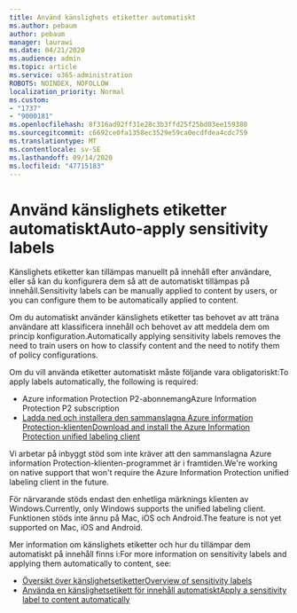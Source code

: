 ```yaml
---
title: Använd känslighets etiketter automatiskt
ms.author: pebaum
author: pebaum
manager: laurawi
ms.date: 04/21/2020
ms.audience: admin
ms.topic: article
ms.service: o365-administration
ROBOTS: NOINDEX, NOFOLLOW
localization_priority: Normal
ms.custom:
- "1737"
- "9000181"
ms.openlocfilehash: 8f316ad92ff31e28c3b3ffd25f25bd03ee159380
ms.sourcegitcommit: c6692ce0fa1358ec3529e59ca0ecdfdea4cdc759
ms.translationtype: MT
ms.contentlocale: sv-SE
ms.lasthandoff: 09/14/2020
ms.locfileid: "47715183"
---
```

# <a name="auto-apply-sensitivity-labels"></a><span data-ttu-id="e4637-102">Använd känslighets etiketter automatiskt</span><span class="sxs-lookup"><span data-stu-id="e4637-102">Auto-apply sensitivity labels</span></span>

<span data-ttu-id="e4637-103">Känslighets etiketter kan tillämpas manuellt på innehåll efter användare, eller så kan du konfigurera dem så att de automatiskt tillämpas på innehåll.</span><span class="sxs-lookup"><span data-stu-id="e4637-103">Sensitivity labels can be manually applied to content by users, or you can configure them to be automatically applied to content.</span></span>

<span data-ttu-id="e4637-104">Om du automatiskt använder känslighets etiketter tas behovet av att träna användare att klassificera innehåll och behovet av att meddela dem om princip konfiguration.</span><span class="sxs-lookup"><span data-stu-id="e4637-104">Automatically applying sensitivity labels removes the need to train users on how to classify content and the need to notify them of policy configurations.</span></span>

<span data-ttu-id="e4637-105">Om du vill använda etiketter automatiskt måste följande vara obligatoriskt:</span><span class="sxs-lookup"><span data-stu-id="e4637-105">To apply labels automatically, the following is required:</span></span>

- <span data-ttu-id="e4637-106">Azure information Protection P2-abonnemang</span><span class="sxs-lookup"><span data-stu-id="e4637-106">Azure Information Protection P2 subscription</span></span>
- [<span data-ttu-id="e4637-107">Ladda ned och installera den sammanslagna Azure information Protection-klienten</span><span class="sxs-lookup"><span data-stu-id="e4637-107">Download and install the Azure Information Protection unified labeling client</span></span>](https://docs.microsoft.com/azure/information-protection/rms-client/install-unifiedlabelingclient-app)

<span data-ttu-id="e4637-108">Vi arbetar på inbyggt stöd som inte kräver att den sammanslagna Azure information Protection-klienten-programmet är i framtiden.</span><span class="sxs-lookup"><span data-stu-id="e4637-108">We're working on native support that won't require the Azure Information Protection unified labeling client in the future.</span></span>

<span data-ttu-id="e4637-109">För närvarande stöds endast den enhetliga märknings klienten av Windows.</span><span class="sxs-lookup"><span data-stu-id="e4637-109">Currently, only Windows supports the unified labeling client.</span></span>  <span data-ttu-id="e4637-110">Funktionen stöds inte ännu på Mac, iOS och Android.</span><span class="sxs-lookup"><span data-stu-id="e4637-110">The feature is not yet supported on Mac, iOS and Android.</span></span>

<span data-ttu-id="e4637-111">Mer information om känslighets etiketter och hur du tillämpar dem automatiskt på innehåll finns i:</span><span class="sxs-lookup"><span data-stu-id="e4637-111">For more information on sensitivity labels and applying them automatically to content,  see:</span></span>

- [<span data-ttu-id="e4637-112">Översikt över känslighetsetiketter</span><span class="sxs-lookup"><span data-stu-id="e4637-112">Overview of sensitivity labels</span></span>](https://docs.microsoft.com/microsoft-365/compliance/sensitivity-labels)
- [<span data-ttu-id="e4637-113">Använda en känslighetsetikett för innehåll automatiskt</span><span class="sxs-lookup"><span data-stu-id="e4637-113">Apply a sensitivity label to content automatically</span></span>](https://docs.microsoft.com/office365/securitycompliance/apply_sensitivity_label_automatically)